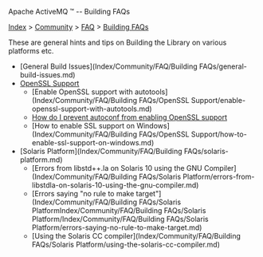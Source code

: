 Apache ActiveMQ ™ -- Building FAQs 

[Index](index.html) > [Community](community.md) > [FAQ](CommunityCommunity/Community/faq.md) > [Building FAQs](Index/Community/FAQ/building-faqs.md)

These are general hints and tips on Building the Library on various platforms etc.

*   [General Build Issues](Index/Community/FAQ/Building FAQs/general-build-issues.md)
*   [OpenSSL Support](openssl-CommunityCommunity/Community/support.md)
    *   [Enable OpenSSL support with autotools](Index/Community/FAQ/Building FAQs/OpenSSL Support/enable-openssl-support-with-autotools.md)
    *   [How do I prevent autoconf from enabling OpenSSL support](how-do-i-prevent-autoconf-from-enabling-openssl-CommunityCommunity/Community/support.md)
    *   [How to enable SSL support on Windows](Index/Community/FAQ/Building FAQs/OpenSSL Support/how-to-enable-ssl-support-on-windows.md)
*   [Solaris Platform](Index/Community/FAQ/Building FAQs/solaris-platform.md)
    *   [Errors from libstd++.la on Solaris 10 using the GNU Compiler](Index/Community/FAQ/Building FAQs/Solaris Platform/errors-from-libstdla-on-solaris-10-using-the-gnu-compiler.md)
    *   [Errors saying "no rule to make target"](Index/Community/FAQ/Building FAQs/Solaris PlatformIndex/Community/FAQ/Building FAQs/Solaris Platform/Index/Community/FAQ/Building FAQs/Solaris Platform/errors-saying-no-rule-to-make-target.md)
    *   [Using the Solaris CC compiler](Index/Community/FAQ/Building FAQs/Solaris Platform/using-the-solaris-cc-compiler.md)

